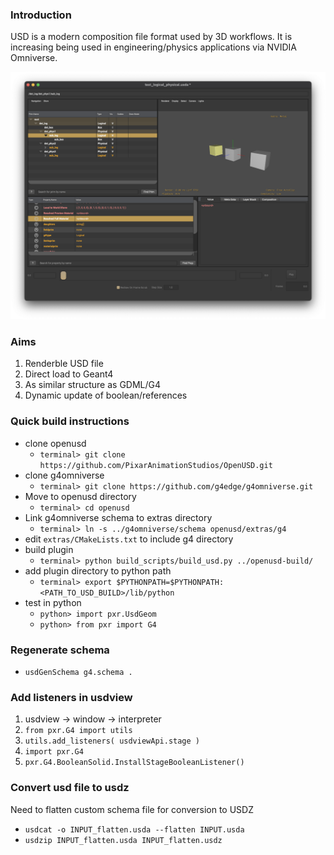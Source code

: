 

### Introduction

USD is a modern composition file format used by 3D workflows.
It is increasing being used in engineering/physics applications 
via NVIDIA Omniverse. 

![Example of usdview of G4-USD](./public/images/intro_image.png)

### Aims

1. Renderble USD file
2. Direct load to Geant4
3. As similar structure as GDML/G4
4. Dynamic update of boolean/references

### Quick build instructions

* clone openusd 
  * `terminal> git clone https://github.com/PixarAnimationStudios/OpenUSD.git `
* clone g4omniverse 
  * `terminal> git clone https://github.com/g4edge/g4omniverse.git`
* Move to openusd directory 
  * `terminal> cd openusd`
* Link g4omniverse schema to extras directory 
  * `terminal> ln -s ../g4omniverse/schema openusd/extras/g4`
* edit `extras/CMakeLists.txt` to include g4 directory
* build plugin 
  * `terminal> python build_scripts/build_usd.py ../openusd-build/`
* add plugin directory to python path
  * `terminal> export $PYTHONPATH=$PYTHONPATH:<PATH_TO_USD_BUILD>/lib/python`
* test in python
  * `python> import pxr.UsdGeom`
  * `python> from pxr import G4`

### Regenerate schema

* `usdGenSchema g4.schema .`

### Add listeners in usdview

1. usdview -> window -> interpreter
1. `from pxr.G4 import utils`
1. `utils.add_listeners( usdviewApi.stage )`
1. `import pxr.G4`
1. `pxr.G4.BooleanSolid.InstallStageBooleanListener()`

### Convert usd file to usdz

Need to flatten custom schema file for conversion to USDZ

* `usdcat -o INPUT_flatten.usda --flatten INPUT.usda`
* `usdzip INPUT_flatten.usda INPUT_flatten.usdz`